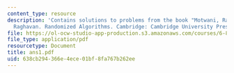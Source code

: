 ```yaml
---
content_type: resource
description: 'Contains solutions to problems from the book "Motwani, Rajeez, and Prabhakar
  Raghavan. Randomized Algorithms. Cambridge: Cambridge University Press,1995."'
file: https://ol-ocw-studio-app-production.s3.amazonaws.com/courses/6-856j-randomized-algorithms-fall-2002/638cb294366e4ece01bf8fa767b262ee_ans1.pdf
file_type: application/pdf
resourcetype: Document
title: ans1.pdf
uid: 638cb294-366e-4ece-01bf-8fa767b262ee
---
```

